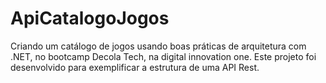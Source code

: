# ApiCatalogoJogos
Criando um catálogo de jogos usando boas práticas de arquitetura com .NET, no bootcamp Decola Tech, na digital innovation one.
Este projeto foi desenvolvido para exemplificar a estrutura de uma API Rest.
